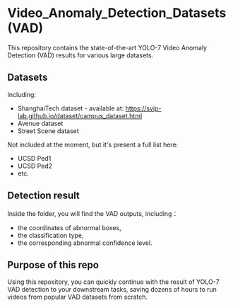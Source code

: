# Video_Anomaly_Detection_Datasets (VAD)

This repository contains the state-of-the-art YOLO-7 Video Anomaly Detection (VAD) results for various large datasets.

## Datasets
Including:

* ShanghaiTech dataset - available at: https://svip-lab.github.io/dataset/campus_dataset.html
* Avenue dataset
* Street Scene dataset

  
Not included at the moment, but it's present a full list here:
* UCSD Ped1
* UCSD Ped2
* etc.

## Detection result
Inside the folder, you will find the VAD outputs, including：

* the coordinates of abnormal boxes,
* the classification type,
* the corresponding abnormal confidence level.

## Purpose of this repo

Using this repository, you can quickly continue with the result of YOLO-7 VAD detection to your downstream tasks, saving dozens of hours to run videos from popular VAD datasets from scratch.

